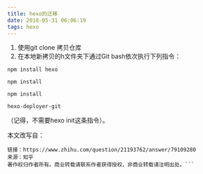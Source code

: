 ```yaml
---
title: hexo的迁移
date: 2018-05-31 06:06:19
tags: hexo
---
```

1. 使用git clone 拷贝仓库
2. 在本地新拷贝的h文件夹下通过Git bash依次执行下列指令：

```npm install hexo```

```npm install```

```npm install``` 

```hexo-deployer-git```

（记得，不需要hexo init这条指令）。


本文改写自：
```作者：CrazyMilk
链接：https://www.zhihu.com/question/21193762/answer/79109280
来源：知乎
著作权归作者所有。商业转载请联系作者获得授权，非商业转载请注明出处。```